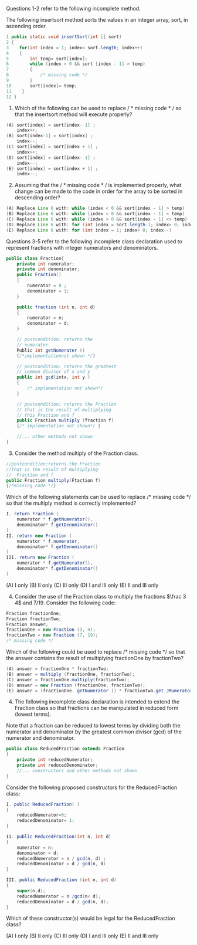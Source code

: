 Questions 1-2 refer to the following incomplete method. 

The following insertsort method sorts the values in an integer array, sort, in ascending order. 

```java
1 public static void insertSort(int [] sort)
2 {
3    for(int index = 1; index< sort.length; index++) 
4    {
5        int temp= sort[index];
6        while (index > 0 && sort [index - 1] > temp)  
7        {
8            /* missing code */ 
9        }
10       sort[index]= temp; 
11    }
12 }
```

1. Which of the following can be used to replace / * missing code * / so that the insertsort method will execute properly? 

```java
(A) sort[index] = sort[index- 1] ;
    index++;  
(B) sort[index-1] = sort[index] ;
    index--;  
(C) sort[index] = sort[index + 1] ;
    index++;  
(D) sort[index] = sort[index- 1] ;
    index--;  
(E) sort[index] = sort[index + 1] ;
    index--;  
```

2. Assuming that the / * missing code * / is implemented properly, what change can be made to the code in order for the array to be sorted in descending order?

```java
(A) Replace Line 6 with: while (index < 0 && sort[index - 1] > temp)
(B) Replace Line 6 with: while (index < 0 && sort[index - 1] < temp)
(C) Replace Line 6 with: while (index > 0 && sort[index - 1] <> temp)
(D) Replace Line 6 with: for (int index = sort.length-1; index> 0; index--)
(E) Replace Line 6 with: for (int index = 1; index> 0; index--)
```

Questions 3-5 refer to the following incomplete class declaration used to represent fractions with integer numerators and denominators. 

```java
public class Fraction{
    private int numerator; 
    private int denominator; 
    public Fraction()
    {
        numerator = 0 ;
        denominator = 1; 
    }

    public fraction (int n, int d) 
    {
        numerator = n;
        denominator = d;  
    }

    // postcondition: returns the 
    // numerator 
    Public int getNumerater () 
    {/*implementationnot shown */}

    // postcondition: returns the greatest 
    // common divisor of x and y
    public int gcd(intx, int y )
    {
        /* implementation not shown*/ 
    } 

    // postcondition: returns the Fraction 
    // that is the result of multiplying 
    // this Fraction and f 
    public Fraction multiply (fraction f) 
    {/* implementation not shown*/ } 

    //... other methods not shown 
}

```

3. Consider the method multiply of the Fraction class. 

```java
//postcondition:returns the Fraction 
//that is the result of multiplying 
//  Fraction and f 
public Fraction multiply(Ftaction f)
{/*missing code */} 
```

Which of the following statements can be used to replace /* missing code */ so that the multiply method is correctly implemented? 

```java
I. return Fraction ( 
    numerator * f.getNumerator(),
    denominator* f.getDenominator() 
)
II. return new Fraction ( 
    numerator * f.numerator,
    denominator* f.getDenominator() 
)
III. return new Fraction ( 
    numerator * f.getNumerator(),
    denominator* f.getDenominator() 
)
```

(A) I only 
(B) II only 
(C) III only 
(D) I and III only 
(E) II and III only 

4. Consider the use of the Fraction class to multiply the fractions $\frac 3 4$ and 7/19. Consider the following code: 

```java
Fraction fractionOne; 
Fraction fractionTwo;
Fraction answer;  
fractionOne = new Fraction (3, 4);
fractionTwo = new Fraction (7, 19);
/* missing code */
```

Which of the following could be used to replace /* missing code */ so that the answer contains the result of multiplying fractionOne by fractionTwo? 

```java
(A) answer = fractionOne * fractionTwo;
(B) answer = multiply (fractionOne, fractionTwo); 
(C) answer = fractionOne.multiply(fractionTwo); 
(D) answer = new Fraction (fractionOne, fractionTwo);
(E) answer = (fractionOne. getNumerator () * fractionTwo.get JMumerator() ) /(fractionOne.getDenominator() * fractionTwo.getDenominator());
```

4. The following incomplete class declaration is intended to extend the Fraction class so that fractions can be manipulated in reduced form (lowest terms). 

Note that a fraction can be reduced to lowest terms by dividing both the numerator and denominator by the greatest common divisor (gcd) of the numerator and denominator. 

```java
public class ReducedFraction extends Fraction 
{
    private int reducedNumerator; 
    private int reducedDenominator;
    //... constructors and other methods not shown  
}
```

Consider the following proposed constructors for the ReducedFraction class: 

```java
I. public ReducedFraction( ) 
{
    reducedNumerator=0;
    reducedDenominator= 1;
}

II. public ReducedFraction(int n, int d) 
{
    numerator = n;
    denominator = d; 
    reducedNumerator = n / gcd(n, d) ;
    reducedDenominator = d / gcd(n, d)   
}

III. public ReducedFraction (int n, int d) 
{
    super(n,d);
    reducedNumerator = n /gcd(n< d);
    reducedDenominator = d / gcd(n, d);
}
```

Which of these constructor(s) would be legal for the ReducedFraction class? 

(A) I only 
(B) II only 
(C) III only 
(D) I and III only 
(E) II and III only 
